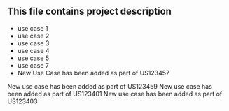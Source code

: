 ## This file contains project description
* use case 1
* use case 2
* use case 3
* use case 4
* use case 5
* use case 7
* New Use Case has been added as part of US123457

New use case has been added as part of US123459
New use case has been added as part of US123401
New use case has been added as part of US123403
